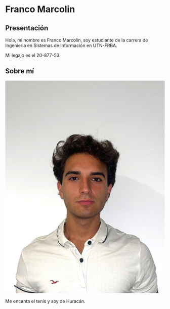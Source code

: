 # Franco Marcolin

## Presentación
Hola, mi nombre es Franco Marcolin, soy estudiante de la carrera de Ingenieria en Sistemas de Información en UTN-FRBA. 

Mi legajo es el 20-877-53.

## Sobre mí

 ![Mi Foto](miFoto.jpeg)

Me encanta el tenis y soy de Huracán.

